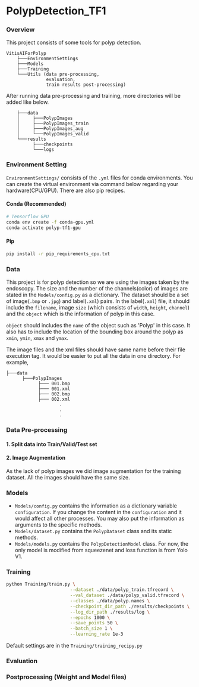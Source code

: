 # PolypDetection_TF1
### Overview
This project consists of some tools for polyp detection.

```
VitisAIForPolyp
    ├───EnvironmentSettings
    ├───Models
    ├───Training
    └───Utils (data pre-processing,
               evaluation,
               train results post-processing)
```
After running data pre-processing and training, more directories will be added like below.
```
    ├───data
    │     ├───PolypImages
    │     ├───PolypImages_train
    │     ├───PolypImages_aug
    │     └───PolypImages_valid
    └───results
          ├───checkpoints
          └───logs
```
### Environment Setting
`EnvironmentSettings/` consists of the `.yml` files for conda environments.
You can create the virtual environment via command below regarding your hardware(CPU/GPU).
There are also pip recipes.
#### Conda (Recommended)

```bash
# Tensorflow GPU
conda env create -f conda-gpu.yml
conda activate polyp-tf1-gpu
```

<!-- 
```
# Tensorflow GPU
conda env create -f conda-gpu.yml
conda activate yolov3-tf2-gpu
```
-->

#### Pip

```bash
pip install -r pip_requirements_cpu.txt
```

### Data
This project is for polyp detection so we are using the images taken by the endoscopy.
The size and the number of the channels(color) of images are stated in the `Models/config.py` as a dictionary.
The dataset should be a set of image(`.bmp` or `.jpg`) and label(`.xml`) pairs.
In the label(`.xml`) file, it should include the `filename`, image `size` (which consists of `width`, `height`, `channel`)
and the `object` which is the information of polyp in this case.

`object` should includes the `name` of the object such as 'Polyp' in this case.
It also has to include the location of the bounding box around the polyp as `xmin`, `ymin`, `xmax` and `ymax`.

The image files and the xml files should have same name before their file execution tag.
It would be easier to put all the data in one directory. For example,
```
├───data
      ├───PolypImages
            ├─── 001.bmp
            ├─── 001.xml
            ├─── 002.bmp
            ├─── 002.xml
                    .
                    .
                    .
```

### Data Pre-processing
#### 1. Split data into Train/Valid/Test set

#### 2. Image Augmentation
As the lack of polyp images we did image augmentation for the training dataset.
All the images should have the same size.

### Models
<!-- description for the models needed-->
- `Models/config.py` contains the information as a dictionary variable `configuration`.
  If you change the content in the `configuration` and it would affect all other processes.
  You may also put the information as arguments to the specific methods.
- `Models/dataset.py` contains the `PolypDataset` class and its static methods.
- `Models/models.py` contains the `PolypDetectionModel` class.
  For now, the only model is modified from squeezenet and loss function is from Yolo V1.

### Training

```bash
python Training/train.py \
                        --dataset ./data/polyp_train.tfrecord \
                        --val_dataset ./data/polyp_valid.tfrecord \
                        --classes ./data/polyp.names \
                        --checkpoint_dir_path ./results/checkpoints \
                        --log_dir_path ./results/log \
                        --epochs 1000 \
                        --save_points 50 \
                        --batch_size 1 \
                        --learning_rate 1e-3 
```

Default settings are in the `Training/training_recipy.py`

### Evaluation

### Postprocessing (Weight and Model files) 

